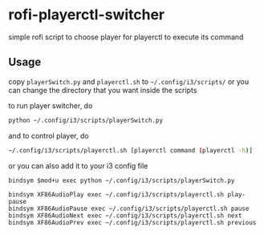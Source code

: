 # rofi-playerctl-switcher
simple rofi script to choose player for playerctl to execute its command

## Usage
copy `playerSwitch.py` and `playerctl.sh` to `~/.config/i3/scripts/` or you can change the directory that you want inside the scripts 

to run player switcher, do
```bash
python ~/.config/i3/scripts/playerSwitch.py
```
and to control player, do
```bash
~/.config/i3/scripts/playerctl.sh [playerctl command (playerctl -h)]
```
or you can also add it to your i3 config file
```
bindsym $mod+u exec python ~/.config/i3/scripts/playerSwitch.py

bindsym XF86AudioPlay exec ~/.config/i3/scripts/playerctl.sh play-pause
bindsym XF86AudioPause exec ~/.config/i3/scripts/playerctl.sh pause
bindsym XF86AudioNext exec ~/.config/i3/scripts/playerctl.sh next
bindsym XF86AudioPrev exec ~/.config/i3/scripts/playerctl.sh previous
```
